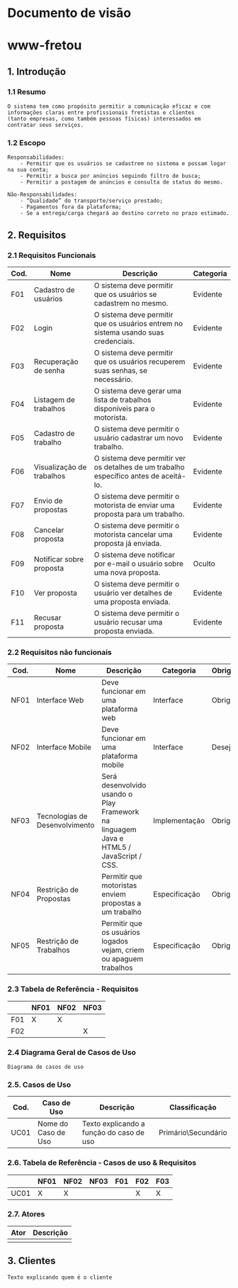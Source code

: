 # Documento de visão
# www-fretou
## 1. Introdução
### 1.1 Resumo

    O sistema tem como propósito permitir a comunicação eficaz e com informações claras entre profissionais fretistas e clientes
    (tanto empresas, como também pessoas físicas) interessados em contratar seus serviços.


### 1.2 Escopo

    Responsabilidades:
        - Permitir que os usuários se cadastrem no sistema e possam logar na sua conta;
        - Permitir a busca por anúncios seguindo filtro de busca;
        - Permitir a postagem de anúncios e consulta de status do mesmo.

    Não-Responsabilidades:
        - “Qualidade” do transporte/serviço prestado;
        - Pagamentos fora da plataforma;
        - Se a entrega/carga chegará ao destino correto no prazo estimado.

## 2. Requisitos

### 2.1 Requisitos Funcionais

| Cod. | Nome | Descrição | Categoria |
| -------- | -------- | -------- | -------- |
| F01 | Cadastro de usuários |	O sistema deve permitir que os usuários se cadastrem no mesmo. |	Evidente |
| F02 | Login |	O sistema deve permitir que os usuários entrem no sistema usando suas credenciais. |	Evidente |
| F03 | Recuperação de senha |	O sistema deve permitir que os usuários recuperem suas senhas, se necessário. |	Evidente |
| F04 | Listagem de  trabalhos |	O sistema deve gerar uma lista de trabalhos disponíveis para o motorista. |	Evidente |
| F05 | Cadastro de trabalho |	O sistema deve permitir o usuário cadastrar um novo trabalho. |	Evidente |
| F06 | Visualização de trabalhos |	O sistema deve permitir ver os detalhes de um trabalho específico antes de aceitá-lo. |	Evidente |
| F07 | Envio de propostas |	 O sistema deve permitir o motorista de enviar uma proposta para um trabalho. |	Evidente |
| F08 | Cancelar proposta |	O sistema deve permitir o motorista cancelar uma proposta já enviada. |	Evidente |
| F09 | Notificar sobre proposta |	O sistema deve notificar por e-mail o usuário sobre uma nova proposta. |	Oculto |
| F10 | Ver proposta |	O sistema deve permitir o usuário ver detalhes de uma proposta enviada. |	Evidente |
| F11 | Recusar proposta |	O sistema deve permitir o usuário recusar uma proposta enviada. |	Evidente |

### 2.2 Requisitos não funcionais

| Cod. | Nome | Descrição | Categoria | Obrigatoriedade| Permanência |
| -------- | -------- | -------- | -------- | -------- | -------- |
| NF01 | Interface Web |	Deve funcionar em uma plataforma web |	Interface | Obrigatório | Permanente |
| NF02 | Interface Mobile |	Deve funcionar em uma plataforma mobile |	Interface | Desejável | Transitório |
| NF03 | Tecnologias de Desenvolvimento |	Será desenvolvido usando o Play Framework na linguagem Java e HTML5 / JavaScript / CSS. |	Implementação | Obrigatório | Transitório |
| NF04 | Restrição de Propostas |	Permitir que motoristas enviem propostas a um trabalho |	Especificação | Obrigatório | Transitório |
| NF05 | Restrição de Trabalhos |	Permitir que os usuários logados vejam, criem ou apaguem trabalhos |	Especificação | Obrigatório | Transitório |

### 2.3 Tabela de Referência - Requisitos

| | NF01 | NF02 | NF03 |
| -------- | -------- | -------- | -------- |
| F01 | X | X |	|
| F02 |  | | X |

### 2.4 Diagrama Geral de Casos de Uso

    Diagrama de casos de uso

### 2.5. Casos de Uso

| Cod. | Caso de Uso | Descrição | Classificação |
| -------- | -------- | -------- | -------- |
| UC01 | Nome do Caso de Uso |	Texto explicando a função do caso de uso |	Primário\Secundário |

### 2.6. Tabela de Referência - Casos de uso & Requisitos

| | NF01 | NF02 | NF03 | F01 | F02 | F03 |
| -------- | -------- | -------- | -------- | -------- | -------- | -------- |
| UC01 | X | X | | | X | X |

### 2.7. Atores

| Ator | Descrição |
| -------- | -------- |
| | |  

## 3. Clientes

    Texto explicando quem é o cliente
